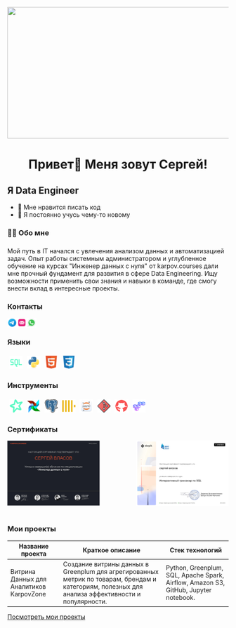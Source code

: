 <!-- Links -->
[telegram]: https://t.me/@Vlasov_S_Nid96271
[mailru]: mailto:nikolaevch96@yandex.ru
[whatsapp]: https://wa.me/79525402041
<!-- End links -->

<br clear="both">

<div align="center">
  <img height="300" width="600" src="https://user-images.githubusercontent.com/74038190/225813708-98b745f2-7d22-48cf-9150-083f1b00d6c9.gif"  />
</div>

###

<h1 align="center">Привет👋 Меня зовут Сергей!</h1>

###


## Я Data Engineer
- 💪 Мне нравится писать код
- 🌱 Я постоянно учусь чему-то новому

<h3 align="left">👩‍💻  Обо мне</h3>

###

<p align="left">Мой путь в IT начался с увлечения анализом данных и автоматизацией задач. Опыт работы системным администратором и углубленное обучение на курсах "Инженер данных с нуля" от karpov.courses дали мне прочный фундамент для развития в сфере Data Engineering. Ищу возможности применить свои знания и навыки в команде, где смогу внести вклад в интересные проекты.</p>

###

### Контакты

[<img src="https://github.com/Vlasov-S-N-96/Vlasov-S-N-96/blob/main/icons/telegram.svg" alt="Telegram" align="left" height="22px">](https://t.me/Vlasov_S_Nid96271)
[<img src="https://github.com/Vlasov-S-N-96/Vlasov-S-N-96/blob/main/icons/mail.svg" alt="Mail.ru" align="left" height="22px">](mailto:your_email@example.com)
[<img src="https://github.com/Vlasov-S-N-96/Vlasov-S-N-96/blob/main/icons/whatsapp.svg" alt="WhatsApp" align="left" height="22px">](https://wa.me/79525402041)
<br clear="left"/>

### Языки

<img src="https://github.com/Vlasov-S-N-96/Vlasov-S-N-96/blob/main/icons/Sql.svg" alt="SQL" align="left" height="30px" style="padding: 5px;" title="SQL">
<img src="https://raw.githubusercontent.com/devicons/devicon/master/icons/python/python-original.svg" alt="Python" align="left" height="30px" style="padding: 5px;" title="Python">
<img src="https://raw.githubusercontent.com/devicons/devicon/master/icons/html5/html5-original.svg" alt="HTML" align="left" height="30px" style="padding: 5px;" title="HTML">
<img src="https://raw.githubusercontent.com/devicons/devicon/master/icons/css3/css3-original.svg" alt="CSS" align="left" height="30px" style="padding: 5px;" title="CSS">
<br clear="left"/>

### Инструменты

<img src="https://github.com/Vlasov-S-N-96/Vlasov-S-N-96/blob/main/icons/ApacheSpark.svg" alt="Apache" align="left" height="30px" style="padding: 5px;" title="Apache Spark">
<img src="https://github.com/Vlasov-S-N-96/Vlasov-S-N-96/blob/main/icons/airflow.svg" alt="Airflow" align="left" height="30px" style="padding: 5px;" title="Airflow">
<img src="https://github.com/Vlasov-S-N-96/Vlasov-S-N-96/blob/main/icons/postgresql.svg" alt="PostgreSQL" align="left" height="30px" style="padding: 5px;" title="PostgreSQL">
<img src="https://github.com/Vlasov-S-N-96/Vlasov-S-N-96/blob/main/icons/Clickhouse.svg" alt="ClickHouse" align="left" height="30px" style="padding: 5px;" title="ClickHouse">
<img src="https://github.com/Vlasov-S-N-96/Vlasov-S-N-96/blob/main/icons/jupyter_icon.svg" alt="Jupyter notebook" align="left" height="30px" style="padding: 5px;" title="Jupyter notebook">
<img src="https://github.com/Vlasov-S-N-96/Vlasov-S-N-96/blob/main/icons/git.png" alt="Git" align="left" height="30px" style="padding: 5px;" title="Git">
<img src="https://github.com/Vlasov-S-N-96/Vlasov-S-N-96/blob/main/icons/github.svg" alt="GitHub" align="left" height="30px" style="padding: 5px;" title="GitHub">
<img src="https://github.com/Vlasov-S-N-96/Vlasov-S-N-96/blob/main/icons/amazon-s3.png" alt="Amazon S3" align="left" height="30px" style="padding: 5px;" title="Amazon S3">

<br clear="left"/>

### Сертификаты

<div style="display: flex; overflow-x: auto; gap: 40px;">
  <a href="URL_TO_LARGER_IMAGE_OR_VERIFICATION_PAGE_1">
    <img src="https://github.com/Vlasov-S-N-96/Vlasov-S-N-96/blob/main/certificate/karpov-certificate.jpg" alt="karpov-certificate" style="width: 400px;">
  </a>
  &nbsp;
  <a href="URL_TO_LARGER_IMAGE_OR_VERIFICATION_PAGE_2">
    <img src="https://github.com/Vlasov-S-N-96/Vlasov-S-N-96/blob/main/certificate/stepik-certificate.jpg" alt="stepik-certificate" style="width: 400px;">
  </a>
</div>

<br />

### Мои проекты

| Название проекта            | Краткое описание      | Стек технологий                                                                                                                                     |
| -------------------------- | -------- | -------------------------------------------------------------------------------------------------------------------------------------------- |
| Витрина Данных для Аналитиков KarpovZone                   | Создание витрины данных в Greenplum для агрегированных метрик по товарам, брендам и категориям, полезных для анализа эффективности и популярности. | Python, Greenplum, SQL, Apache Spark, Airflow, Amazon S3, GitHub, Jupyter notebook.                                                                                      |

[Посмотреть мои проекты](https://github.com/Vlasov-S-N-96/project)
